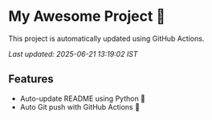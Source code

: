 # My Awesome Project 🚀

This project is automatically updated using GitHub Actions.

_Last updated: 2025-06-21 13:19:02 IST_

## Features
- Auto-update README using Python 🐍
- Auto Git push with GitHub Actions 🤖
